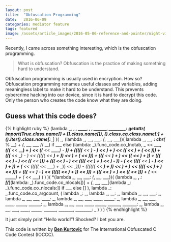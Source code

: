 ```yaml
---
layout: post
title:  "Obfuscation Programming"
date:   2016-06-09
categories: mediator feature
tags: featured
image: /assets/article_images/2016-05-06-reference-and-pointer/night-view.jpg
---
```


Recently, I came across something interesting, which is the obfuscation programming. 

> What is obfuscation? Obfuscation is the practice of making something hard to understand.

Obfuscation programming is usually used in encryption. How so? Obfuscation programming renames useful classes and variables, adding meaningless label to make it hard to be understand. This prevents cybercrime hacking into our device, since it is hard to decrypt this code. Only the person who creates the code know what they are doing. 

## Guess what this code does?

{% highlight ruby %}
(lambda _, __, ___, ____, _____, ______, _______, ________:
    getattr(
        __import__(True.__class__.__name__[_] + [].__class__.__name__[__]),
        ().__class__.__eq__.__class__.__name__[:__] +
        ().__iter__().__class__.__name__[_____:________]
    )(
        _, (lambda _, __, ___: _(_, __, ___))(
            lambda _, __, ___:
                chr(___ % __) + _(_, __, ___ // __) if ___ else
                (lambda: _).func_code.co_lnotab,
            _ << ________,
            (((_____ << ____) + _) << ((___ << _____) - ___)) + (((((___ << __)
            - _) << ___) + _) << ((_____ << ____) + (_ << _))) + (((_______ <<
            __) - _) << (((((_ << ___) + _)) << ___) + (_ << _))) + (((_______
            << ___) + _) << ((_ << ______) + _)) + (((_______ << ____) - _) <<
            ((_______ << ___))) + (((_ << ____) - _) << ((((___ << __) + _) <<
            __) - _)) - (_______ << ((((___ << __) - _) << __) + _)) + (_______
            << (((((_ << ___) + _)) << __))) - ((((((_ << ___) + _)) << __) +
            _) << ((((___ << __) + _) << _))) + (((_______ << __) - _) <<
            (((((_ << ___) + _)) << _))) + (((___ << ___) + _) << ((_____ <<
            _))) + (_____ << ______) + (_ << ___)
        )
    )
)(
    *(lambda _, __, ___: _(_, __, ___))(
        (lambda _, __, ___:
            [__(___[(lambda: _).func_code.co_nlocals])] +
            _(_, __, ___[(lambda _: _).func_code.co_nlocals:]) if ___ else []
        ),
        lambda _: _.func_code.co_argcount,
        (
            lambda _: _,
            lambda _, __: _,
            lambda _, __, ___: _,
            lambda _, __, ___, ____: _,
            lambda _, __, ___, ____, _____: _,
            lambda _, __, ___, ____, _____, ______: _,
            lambda _, __, ___, ____, _____, ______, _______: _,
            lambda _, __, ___, ____, _____, ______, _______, ________: _
        )
    )
)
{% endhighlight %}

It just simply print “Hello world!”!  Shocked? I bet you are. 

This code is written by **[Ben Kurtovic](https://benkurtovic.com/)** for The International Obfuscated C Code Contest (IOCCC). 
